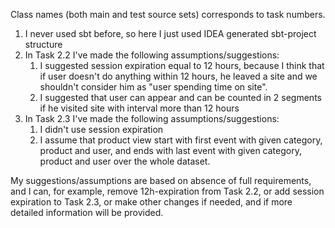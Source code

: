Class names (both main and test source sets) corresponds to task numbers.

1. I never used sbt before, so here I just used IDEA generated sbt-project structure
2. In Task 2.2 I've made the following assumptions/suggestions:
   1. I suggested session expiration equal to 12 hours, because I think that if user doesn't do anything within 12 hours, he leaved a site and we shouldn't consider him as "user spending time on site".
   2. I suggested that user can appear and can be counted in 2 segments if he visited site with interval more than 12 hours
3. In Task 2.3 I've made the following assumptions/suggestions:
   1. I didn't use session expiration
   2. I assume that product view start with first event with given category, product and user, and ends with last event with given category, product and user over the whole dataset.

My suggestions/assumptions are based on absence of full requirements, and I can, for example, remove 12h-expiration from Task 2.2, or add session expiration to Task 2.3, or make other changes if needed, and if more detailed information will be provided.